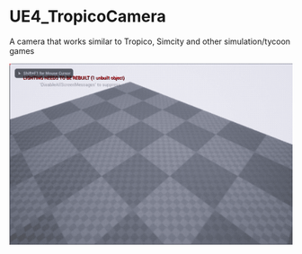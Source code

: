 # UE4_TropicoCamera
A camera that works similar to Tropico, Simcity and other simulation/tycoon games

![](Preview.gif)